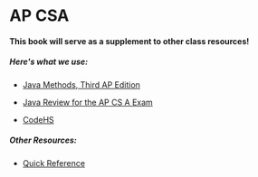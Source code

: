 # AP CSA

#### This book will serve as a supplement to other class resources! 

##### Here's what we use:

* [Java Methods, Third AP Edition](http://skylit.com/javamethods/)

* [Java Review for the AP CS A Exam](https://runestone.academy/runestone/static/JavaReview/index.html)

* [CodeHS](https://codehs.com/)

##### Other Resources:

* [Quick Reference](https://apcentral.collegeboard.org/pdf/ap-computer-science-a-2014-java-quick-reference.pdf)



